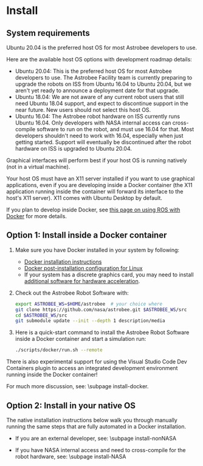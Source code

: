 # Install

## System requirements

Ubuntu 20.04 is the preferred host OS for most Astrobee developers to use.

Here are the available host OS options with development roadmap details:
- Ubuntu 20.04: This is the preferred host OS for most Astrobee developers to use. The Astrobee Facility team is currently preparing to upgrade the robots on ISS from Ubuntu 16.04 to Ubuntu 20.04, but we aren't yet ready to announce a deployment date for that upgrade.
- Ubuntu 18.04: We are not aware of any current robot users that still need Ubuntu 18.04 support, and expect to discontinue support in the near future. New users should not select this host OS.
- Ubuntu 16.04: The Astrobee robot hardware on ISS currently runs Ubuntu 16.04. Only developers with NASA internal access can cross-compile software to run on the robot, and must use 16.04 for that. Most developers shouldn't need to work with 16.04, especially when just getting started. Support will eventually be discontinued after the robot hardware on ISS is upgraded to Ubuntu 20.04.

Graphical interfaces will perform best if your host OS is running natively (not in a virtual machine).

Your host OS must have an X11 server installed if you want to use graphical applications, even if you are developing inside a Docker container (the X11 application running inside the container will forward its interface to the host's X11 server). X11 comes with Ubuntu Desktop by default.

If you plan to develop inside Docker, see [this page on using ROS with Docker](http://wiki.ros.org/docker/Tutorials#Tooling_with_Docker) for more details.

## Option 1: Install inside a Docker container

1. Make sure you have Docker installed in your system by following:
    - [Docker installation instructions](https://docs.docker.com/engine/install/ubuntu/)
    - [Docker post-installation configuration for Linux](https://docs.docker.com/engine/install/linux-postinstall/)
    - If your system has a discrete graphics card, you may need to install [additional software for hardware acceleration](http://wiki.ros.org/docker/Tutorials/Hardware%20Acceleration).

2. Check out the Astrobee Robot Software with:
    ```bash
    export ASTROBEE_WS=$HOME/astrobee  # your choice where
    git clone https://github.com/nasa/astrobee.git $ASTROBEE_WS/src
    cd $ASTROBEE_WS/src
    git submodule update --init --depth 1 description/media
    ```

3. Here is a quick-start command to install the Astrobee Robot Software inside a Docker container and start a simulation run:
    ```bash
    ./scripts/docker/run.sh --remote
    ```

There is also experimental support for using the Visual Studio Code Dev Containers plugin to access an integrated development environment running inside the Docker container!

For much more discussion, see: \subpage install-docker.

## Option 2: Install in your native OS

The native installation instructions below walk you through manually running the same steps that are fully automated in a Docker installation.

- If you are an external developer, see: \subpage install-nonNASA

- If you have NASA internal access and need to cross-compile for the robot hardware, see: \subpage install-NASA
